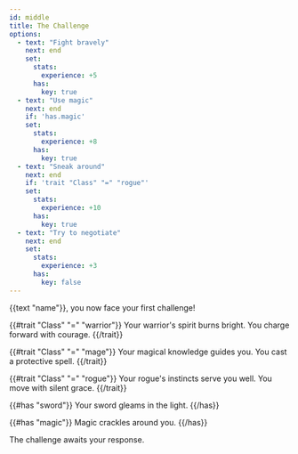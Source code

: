 ```yaml
---
id: middle
title: The Challenge
options:
  - text: "Fight bravely"
    next: end
    set:
      stats:
        experience: +5
      has:
        key: true
  - text: "Use magic"
    next: end
    if: 'has.magic'
    set:
      stats:
        experience: +8
      has:
        key: true
  - text: "Sneak around"
    next: end
    if: 'trait "Class" "=" "rogue"'
    set:
      stats:
        experience: +10
      has:
        key: true
  - text: "Try to negotiate"
    next: end
    set:
      stats:
        experience: +3
      has:
        key: false
---
```


{{text "name"}}, you now face your first challenge!

{{#trait "Class" "=" "warrior"}}
Your warrior's spirit burns bright. You charge forward with courage.
{{/trait}}

{{#trait "Class" "=" "mage"}}
Your magical knowledge guides you. You cast a protective spell.
{{/trait}}

{{#trait "Class" "=" "rogue"}}
Your rogue's instincts serve you well. You move with silent grace.
{{/trait}}

{{#has "sword"}}
Your sword gleams in the light.
{{/has}}

{{#has "magic"}}
Magic crackles around you.
{{/has}}

The challenge awaits your response.

